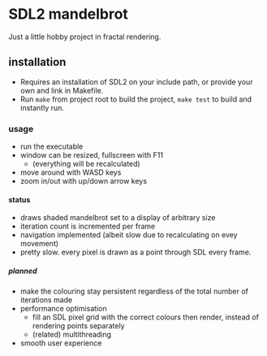 # SDL2 mandelbrot
Just a little hobby project in fractal rendering.

## installation
- Requires an installation of SDL2 on your include path, or provide your own and link in Makefile.
- Run ```make``` from project root to build the project, ```make test``` to build and instantly run.

### usage
- run the executable
- window can be resized, fullscreen with F11
    - (everything will be recalculated)
- move around with WASD keys
- zoom in/out with up/down arrow keys

#### status
- draws shaded mandelbrot set to a display of arbitrary size
- iteration count is incremented per frame
- navigation implemented (albeit slow due to recalculating on evey movement)
- pretty slow. every pixel is drawn as a point through SDL every frame.

##### planned
- make the colouring stay persistent regardless of the total number of iterations made
- performance optimisation
    - fill an SDL pixel grid with the correct colours then render, instead of rendering points separately
    - (related) multithreading
- smooth user experience

